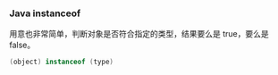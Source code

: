 ### Java instanceof

用意也非常简单，判断对象是否符合指定的类型，结果要么是 true，要么是 false。

```java
(object) instanceof (type)
```
